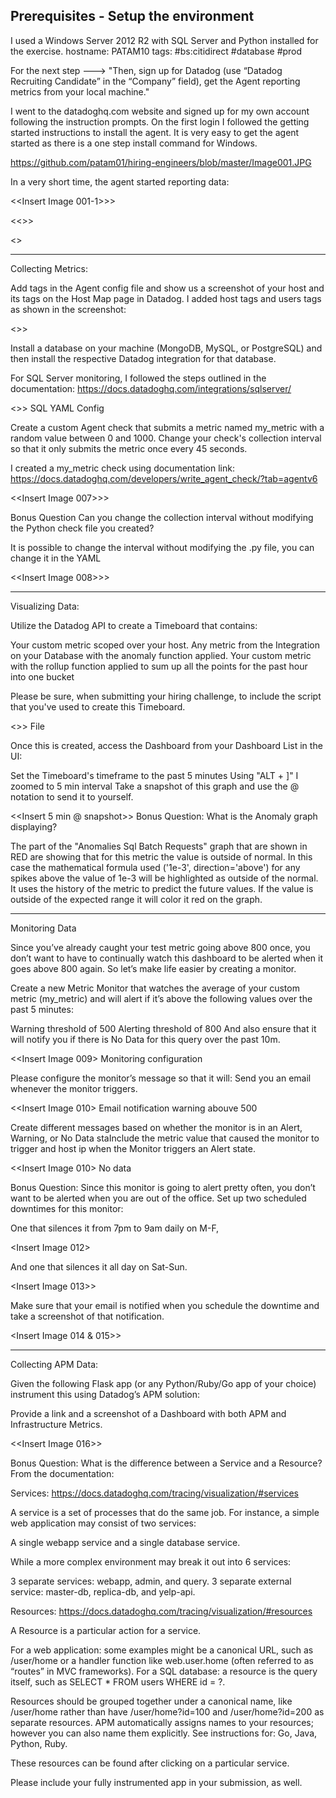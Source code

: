 
Prerequisites - Setup the environment
--------------------------------------------------------------------------------------
I used a Windows Server 2012 R2 with SQL Server and Python installed for the exercise. 
hostname: PATAM10
tags:
  #bs:citidirect
  #database
  #prod

For the next step --->
"Then, sign up for Datadog (use “Datadog Recruiting Candidate” in the “Company” field), get the Agent reporting metrics from your local machine."

I went to the datadoghq.com website and signed up for my own account following the instruction prompts. On the first login I followed the getting started instructions to install the agent. It is very easy to get the agent started as there is a one step install command for Windows.

https://github.com/patam01/hiring-engineers/blob/master/Image001.JPG

In a very short time, the agent started reporting data:

<<Insert Image 001-1>>>

<<<Insert Image002>>>

<<Insert Image004>>

--------------------------------------------------------------------------------------

Collecting Metrics:

 Add tags in the Agent config file and show us a screenshot of your host and its tags on the Host Map page in Datadog.
 I added host tags and users tags as shown in the screenshot:
    
 <<Insert Image005>>>
    
 Install a database on your machine (MongoDB, MySQL, or PostgreSQL) and then install the respective Datadog integration for that database.
    
For SQL Server monitoring, I followed the steps outlined in the documentation:
https://docs.datadoghq.com/integrations/sqlserver/

<<Insert Image003>>> SQL YAML Config

Create a custom Agent check that submits a metric named my_metric with a random value between 0 and 1000.
Change your check's collection interval so that it only submits the metric once every 45 seconds.
    
 I created a my_metric check using documentation link:
  https://docs.datadoghq.com/developers/write_agent_check/?tab=agentv6
    
 <<Insert Image 007>>>
    
    
Bonus Question Can you change the collection interval without modifying the Python check file you created?
    
It is possible to change the interval without modifying the .py file, you can change it in the YAML
    
 <<Insert Image 008>>>

--------------------------------------------------------------------------------------

Visualizing Data:

Utilize the Datadog API to create a Timeboard that contains:

Your custom metric scoped over your host.
Any metric from the Integration on your Database with the anomaly function applied.
Your custom metric with the rollup function applied to sum up all the points for the past hour into one bucket

Please be sure, when submitting your hiring challenge, to include the script that you've used to create this Timeboard.

<<Insert API Timeboard.py>>> File

Once this is created, access the Dashboard from your Dashboard List in the UI:

Set the Timeboard's timeframe to the past 5 minutes
Using "ALT + ]" I zoomed to 5 min interval
Take a snapshot of this graph and use the @ notation to send it to yourself.

<<Insert 5 min @ snapshot>>
Bonus Question: What is the Anomaly graph displaying?

The part of the "Anomalies Sql Batch Requests" graph that are shown in RED are showing that for this metric the value is outside of normal. In this case the mathematical formula used ('1e-3', direction='above') for any spikes above the value of 1e-3 will be highlighted as outside of the normal.  It uses the history of the metric to predict the future values. If the value is outside of the expected range it will color it red on the graph.

--------------------------------------------------------------------------------------

Monitoring Data

Since you’ve already caught your test metric going above 800 once, you don’t want to have to continually watch this dashboard to be alerted when it goes above 800 again. So let’s make life easier by creating a monitor.

Create a new Metric Monitor that watches the average of your custom metric (my_metric) and will alert if it’s above the following values over the past 5 minutes:

 Warning threshold of 500
 Alerting threshold of 800
 And also ensure that it will notify you if there is No Data for this query over the past 10m.

<<Insert Image 009> Monitoring configuration

Please configure the monitor’s message so that it will:
Send you an email whenever the monitor triggers.

<<Insert Image 010> Email notification warning abouve 500

Create different messages based on whether the monitor is in an Alert, Warning, or No Data staInclude the metric value that caused the monitor to trigger and host ip when the Monitor triggers an Alert state.

<<Insert Image 010> No data

Bonus Question: Since this monitor is going to alert pretty often, you don’t want to be alerted when you are out of the office. Set up two scheduled downtimes for this monitor:

One that silences it from 7pm to 9am daily on M-F,

<Insert Image 012> 

And one that silences it all day on Sat-Sun.

<Insert Image 013>>
        
Make sure that your email is notified when you schedule the downtime and take a screenshot of that notification.

<Insert Image 014 & 015>>

--------------------------------------------------------------------------------------

Collecting APM Data:

Given the following Flask app (or any Python/Ruby/Go app of your choice) instrument this using Datadog’s APM solution:

Provide a link and a screenshot of a Dashboard with both APM and Infrastructure Metrics.

<<Insert Image 016>>

Bonus Question: What is the difference between a Service and a Resource?
From the documentation:

Services: https://docs.datadoghq.com/tracing/visualization/#services

A service is a set of processes that do the same job. For instance, a simple web application may consist of two services:

  A single webapp service and a single database service.

While a more complex environment may break it out into 6 services:

  3 separate services: webapp, admin, and query.
  3 separate external service: master-db, replica-db, and yelp-api.

Resources: https://docs.datadoghq.com/tracing/visualization/#resources

A Resource is a particular action for a service.

  For a web application: some examples might be a canonical URL, such as /user/home or a handler function like web.user.home (often referred to as “routes” in MVC frameworks).
  For a SQL database: a resource is the query itself, such as SELECT * FROM users WHERE id = ?.

Resources should be grouped together under a canonical name, like /user/home rather than have /user/home?id=100 and /user/home?id=200 as separate resources. APM automatically assigns names to your resources; however you can also name them explicitly. See instructions for: Go, Java, Python, Ruby.

These resources can be found after clicking on a particular service.

Please include your fully instrumented app in your submission, as well.


